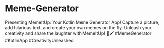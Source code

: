 # Meme-Generator
Presenting MemeItUp: Your Kotlin Meme Generator App! Capture a picture, add hilarious text, and create your own memes on the fly. Unleash your creativity and share the laughter with MemeItUp! 📸🖌️ #MemeGenerator #KotlinApp #CreativityUnleashed
